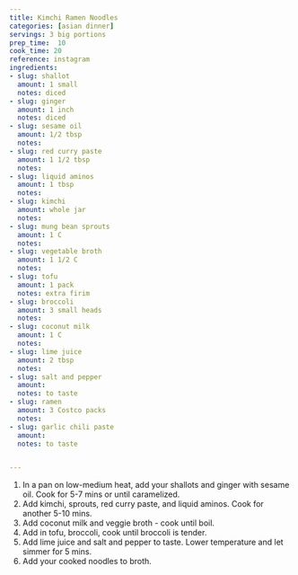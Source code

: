 ```yaml
---
title: Kimchi Ramen Noodles
categories: [asian dinner]
servings: 3 big portions
prep_time:  10
cook_time: 20
reference: instagram
ingredients:
- slug: shallot
  amount: 1 small
  notes: diced
- slug: ginger
  amount: 1 inch
  notes: diced
- slug: sesame oil
  amount: 1/2 tbsp
  notes:
- slug: red curry paste
  amount: 1 1/2 tbsp
  notes:
- slug: liquid aminos
  amount: 1 tbsp
  notes:
- slug: kimchi
  amount: whole jar
  notes:
- slug: mung bean sprouts
  amount: 1 C
  notes:
- slug: vegetable broth
  amount: 1 1/2 C
  notes:
- slug: tofu
  amount: 1 pack
  notes: extra firim
- slug: broccoli
  amount: 3 small heads
  notes:
- slug: coconut milk
  amount: 1 C
  notes:
- slug: lime juice
  amount: 2 tbsp
  notes:
- slug: salt and pepper
  amount:
  notes: to taste
- slug: ramen
  amount: 3 Costco packs
  notes:
- slug: garlic chili paste
  amount:
  notes: to taste


---
```


1. In a pan on low-medium heat, add your shallots and ginger with sesame oil. Cook for 5-7 mins or until caramelized. ⁣
2. Add kimchi, sprouts, red curry paste, and liquid aminos. Cook for another 5-10 mins. ⁣
3. Add coconut milk and veggie broth - cook until boil. ⁣
4. Add in tofu, broccoli, cook until broccoli is tender. ⁣
5. Add lime juice and salt and pepper to taste. Lower temperature and let simmer for 5 mins. ⁣
6. Add your cooked noodles to broth.⁣
